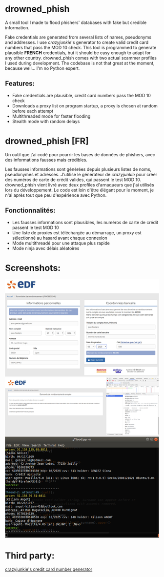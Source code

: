 # drowned_phish #
A small tool I made to flood phishers' databases with fake but credible information.

Fake credentials are generated from several lists of names, pseudonyms and addresses. I use *crazyjunkie*'s generator to create valid credit card numbers that pass the MOD 10 check. This tool is programmed to generate plausible __FRENCH__ credentials, but it should be easy enough to adapt for any other country. drowned_phish comes with two actual scammer profiles I used during development. The codebase is not that great at the moment, because well... I'm no Python expert.

## Features: ##
- Fake credentials are plausible, credit card numbers pass the MOD 10 check
- Downloads a proxy list on program startup, a proxy is chosen at random before each attempt
- Multithreaded mode for faster flooding
- Stealth mode with random delays


# drowned_phish [FR] #
Un outil que j'ai codé pour pourrir les bases de données de phishers, avec des informations fausses mais crédibles.

Les fausses informations sont générées depuis plusieurs listes de noms, pseudonymes et adresses. J'utilise le générateur de *crazyjunkie* pour créer des numéros de carte de crédit valides, qui passent le test MOD 10. drowned_phish vient livré avec deux profiles d'arnaqueurs que j'ai utilisés lors du développement. Le code est loin d'être élégant pour le moment, je n'ai après tout que peu d'expérience avec Python.

## Fonctionnalités: ##
- Les fausses informations sont plausibles, les numéros de carte de crédit passent le test MOD 10
- Une liste de proxies est téléchargée au démarrage, un proxy est sélectionné au hasard avant chaque connexion
- Mode multithreadé pour une attaque plus rapide
- Mode ninja avec délais aléatoires


# Screenshots: #
![Target acquired](screenshots/0_scam_website.png?raw=true "Target acquired")
![Closing in](screenshots/1_POST_headers_and_data.png?raw=true "Closing in")
![Pwned](screenshots/2_pwned.png?raw=true "Pwned")

# Third party: #
[crazyjunkie's credit card number generator](https://github.com/eye9poob/python/blob/master/credit-card-numbers-generator.py "crazyjunkie's credit card number generator")